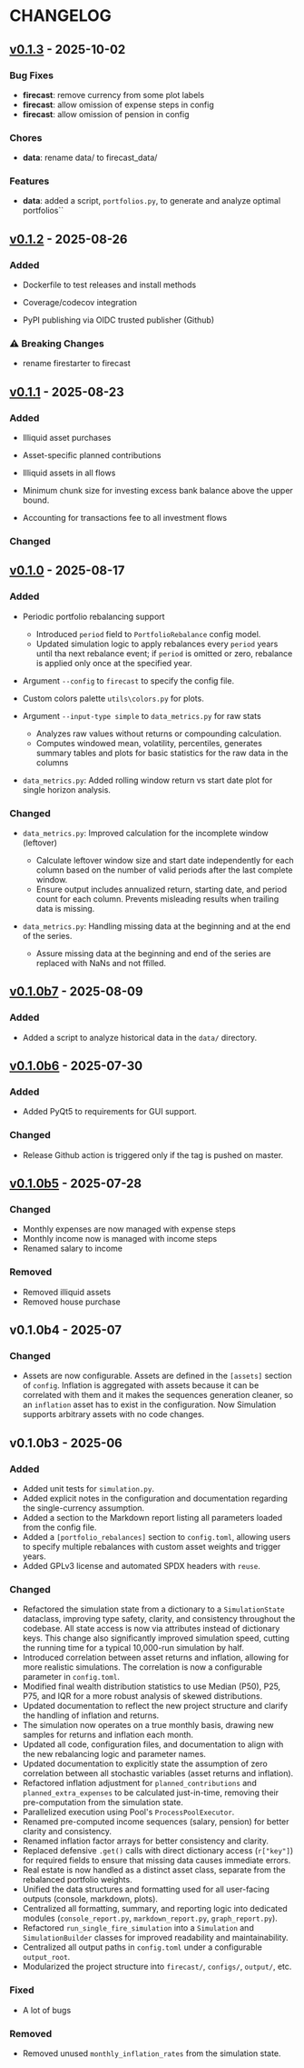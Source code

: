 # CHANGELOG

## [v0.1.3](https://github.com/aimer63/fire/releases/tag/v0.1.3) - 2025-10-02

### Bug Fixes

- **firecast**: remove currency from some plot labels
- **firecast**: allow omission of expense steps in config
- **firecast**: allow omission of pension in config

### Chores

- **data**: rename data/ to firecast_data/

### Features

- **data**: added a script, `portfolios.py`, to generate and analyze optimal portfolios``

## [v0.1.2](https://github.com/aimer63/fire/releases/tag/v0.1.2) - 2025-08-26

### Added

- Dockerfile to test releases and install methods

- Coverage/codecov integration

- PyPI publishing via OIDC trusted publisher (Github)

### ⚠️ Breaking Changes

- rename firestarter to firecast

## [v0.1.1](https://github.com/aimer63/fire/releases/tag/v0.1.1) - 2025-08-23

### Added

- Illiquid asset purchases

- Asset-specific planned contributions

- Illiquid assets in all flows

- Minimum chunk size for investing excess bank balance above the upper bound.

- Accounting for transactions fee to all investment flows

### Changed

## [v0.1.0](https://github.com/aimer63/fire/releases/tag/v0.1.0) - 2025-08-17

### Added

- Periodic portfolio rebalancing support

  - Introduced `period` field to `PortfolioRebalance` config model.
  - Updated simulation logic to apply rebalances every `period` years
    until tha next rebalance event; if `period` is omitted or zero,
    rebalance is applied only once at the specified year.

- Argument `--config` to `firecast` to specify the config file.

- Custom colors palette `utils\colors.py` for plots.

- Argument `--input-type simple` to `data_metrics.py` for raw stats

  - Analyzes raw values without returns or compounding calculation.
  - Computes windowed mean, volatility, percentiles, generates summary tables
    and plots for basic statistics for the raw data in the columns

- `data_metrics.py`: Added rolling window return vs start date plot for single horizon
  analysis.

### Changed

- `data_metrics.py`: Improved calculation for the incomplete window (leftover)

  - Calculate leftover window size and start date independently for each column
    based on the number of valid periods after the last complete window.
  - Ensure output includes annualized return, starting date, and period count for
    each column. Prevents misleading results when trailing data is missing.

- `data_metrics.py`: Handling missing data at the beginning and at the end of the series.
  - Assure missing data at the beginning and end of the series are replaced with NaNs
    and not ffilled.

## [v0.1.0b7](https://github.com/aimer63/fire/releases/tag/v0.1.0b7) - 2025-08-09

### Added

- Added a script to analyze historical data in the `data/` directory.

## [v0.1.0b6](https://github.com/aimer63/fire/releases/tag/v0.1.0b6) - 2025-07-30

### Added

- Added PyQt5 to requirements for GUI support.

### Changed

- Release Github action is triggered only if the tag is pushed on master.

## [v0.1.0b5](https://github.com/aimer63/fire/releases/tag/v0.1.0b5) - 2025-07-28

### Changed

- Monthly expenses are now managed with expense steps
- Monthly income now is managed with income steps
- Renamed salary to income

### Removed

- Removed illiquid assets
- Removed house purchase

## v0.1.0b4 - 2025-07

### Changed

- Assets are now configurable. Assets are defined in the `[assets]` section of `config`.
  Inflation is aggregated with assets because it can be correlated with them and it
  makes the sequences generation cleaner, so an `inflation` asset has to exist in the configuration.
  Now Simulation supports arbitrary assets with no code changes.

## v0.1.0b3 - 2025-06

### Added

- Added unit tests for `simulation.py`.
- Added explicit notes in the configuration and documentation regarding the single-currency
  assumption.
- Added a section to the Markdown report listing all parameters loaded from the config file.
- Added a `[portfolio_rebalances]` section to `config.toml`, allowing users to specify multiple
  rebalances with custom asset weights and trigger years.
- Added GPLv3 license and automated SPDX headers with `reuse`.

### Changed

- Refactored the simulation state from a dictionary to a `SimulationState` dataclass, improving type
  safety, clarity, and consistency throughout the codebase. All state access is now via attributes
  instead of dictionary keys. This change also significantly improved simulation speed, cutting the
  running time for a typical 10,000-run simulation by half.
- Introduced correlation between asset returns and inflation, allowing for more realistic
  simulations. The correlation is now a configurable parameter in `config.toml`.
- Modified final wealth distribution statistics to use Median (P50), P25, P75, and IQR for a more
  robust analysis of skewed distributions.
- Updated documentation to reflect the new project structure and clarify the handling of inflation
  and returns.
- The simulation now operates on a true monthly basis, drawing new samples for returns and inflation
  each month.
- Updated all code, configuration files, and documentation to align with the new rebalancing logic
  and parameter names.
- Updated documentation to explicitly state the assumption of zero correlation between all
  stochastic variables (asset returns and inflation).
- Refactored inflation adjustment for `planned_contributions` and `planned_extra_expenses` to be
  calculated just-in-time, removing their pre-computation from the simulation state.
- Parallelized execution using Pool's `ProcessPoolExecutor`.
- Renamed pre-computed income sequences (salary, pension) for better clarity and consistency.
- Renamed inflation factor arrays for better consistency and clarity.
- Replaced defensive `.get()` calls with direct dictionary access (`r["key"]`) for required fields
  to ensure that missing data causes immediate errors.
- Real estate is now handled as a distinct asset class, separate from the rebalanced portfolio
  weights.
- Unified the data structures and formatting used for all user-facing outputs (console, markdown,
  plots).
- Centralized all formatting, summary, and reporting logic into dedicated modules
  (`console_report.py`, `markdown_report.py`, `graph_report.py`).
- Refactored `run_single_fire_simulation` into a `Simulation` and `SimulationBuilder` classes for
  improved readability and maintainability.
- Centralized all output paths in `config.toml` under a configurable `output_root`.
- Modularized the project structure into `firecast/`, `configs/`, `output/`, etc.

### Fixed

- A lot of bugs

### Removed

- Removed unused `monthly_inflation_rates` from the simulation state.
